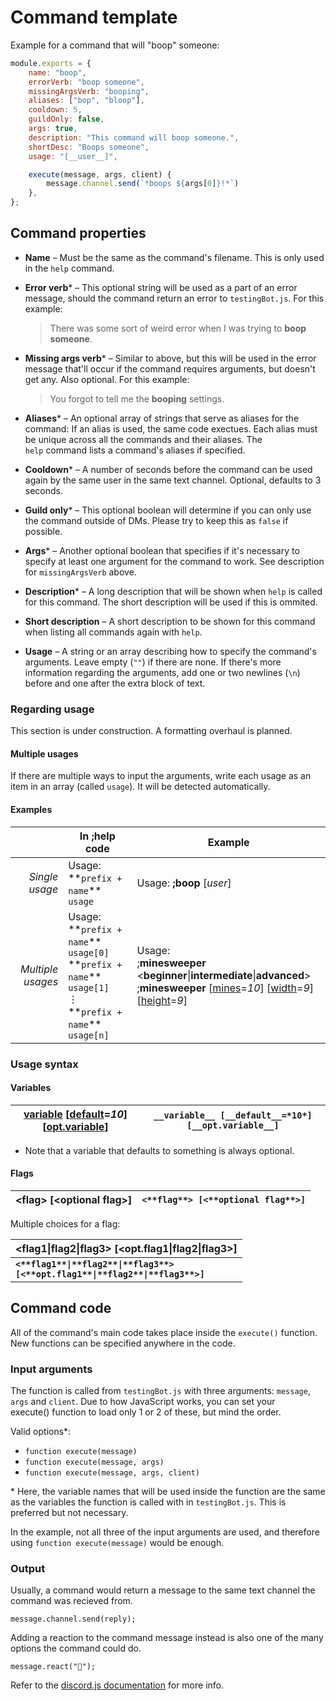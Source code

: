 # Command template

Example for a command that will "boop" someone:

```javascript
module.exports = {
    name: "boop",
    errorVerb: "boop someone",
    missingArgsVerb: "booping",
    aliases: ["bop", "bloop"],
    cooldown: 5,
    guildOnly: false,
    args: true,
    description: "This command will boop someone.",
    shortDesc: "Boops someone",
    usage: "[__user__]",

    execute(message, args, client) {
        message.channel.send(`*boops ${args[0]}!*`)
    },
};
```

## Command properties

* **Name** – Must be the same as the command's filename. This is only used in the `help`&nbsp;command.

* **Error verb*** – This optional string will be used as a part of an error message, should the command return an error to&nbsp;`testingBot.js`. For this example:

  > There was some sort of weird error when I was trying to **boop someone**.

* **Missing args verb*** – Similar to above, but this will be used in the error message that'll occur if the command requires arguments, but doesn't get any. Also optional. For this example:

  > You forgot to tell me the **booping** settings.

* **Aliases*** – An optional array of strings that serve as aliases for the command: If an alias is used, the same code exectues. Each alias must be unique across all the commands and their aliases. The `help`&nbsp;command lists a command's aliases if specified.

* **Cooldown*** – A number of seconds before the command can be used again by the same user in the same text channel. Optional, defaults to 3 seconds.

* **Guild only*** – This optional boolean will determine if you can only use the command outside of DMs. Please try to keep this as&nbsp;`false` if possible.

* **Args*** – Another optional boolean that specifies if it's necessary to specify at least one argument for the command to work. See description for&nbsp;`missingArgsVerb` above.

* **Description*** – A long description that will be shown when `help`&nbsp;is called for this command. The short description will be used if this is ommited.

* **Short description** – A short description to be shown for this command when listing all commands again with `help`.

* **Usage** – A string or an array describing how to specify the command's arguments. Leave empty&nbsp;(`""`) if there are none. If there's more information regarding the arguments, add one or two newlines&nbsp;(`\n`) before and one after the extra block of text.

### Regarding usage

This section is under construction. A formatting overhaul is planned.

#### Multiple usages

If there are multiple ways to input the arguments, write each usage as an item in an array (called `usage`). It will be detected automatically.

#### Examples

  |                  |In ;help code                       |Example                    |
  |-----------------:|------------------------------------|---------------------------|
  |*Single usage*    |Usage: \*\*`prefix + name`\*\* `usage`  |Usage: **;boop** \[*user*\]|
  |*Multiple usages* |Usage:<br>\*\*`prefix + name`\*\* `usage[0]`<br>\*\*`prefix + name`\*\* `usage[1]`<br>⋮<br>\*\*`prefix + name`\*\* `usage[n]`|Usage:<br>;**minesweeper** \<**beginner**\|**intermediate**\|**advanced**\><br>;**minesweeper** \[<u>mines</u>=*10*\] \[<u>width</u>=*9*\] \[<u>height</u>=*9*\]|

### Usage syntax

#### Variables

|<u>variable</u> \[<u>default</u>=*10*\] \[<u>opt.variable</u>\]|`__variable__ [__default__=*10*] [__opt.variable__]`|
|--------------------------------------------------|------------------------------------------------|

* Note that a variable that defaults to something is always optional.

#### Flags

|\<**flag**\> \[\<**optional&nbsp;flag**\>\]|`<**flag**> [<**optional flag**>]`|
|-------------------------------------------|----------------------------------|

Multiple choices for a flag:

|\<**flag1**\|**flag2**\|**flag3**\> \[\<**opt.flag1**\|**flag2**\|**flag3**\>\]|
|-------------------------------------------------------------------------------|
**<code><\*\*flag1\*\*\|\*\*flag2\*\*\|\*\*flag3\*\*> [<\*\*opt.flag1\*\*\|\*\*flag2\*\*\|\*\*flag3\*\*>]</code>**|

## Command code

All of the command's main code takes place inside the `execute()`&nbsp;function. New functions can be specified anywhere in the code.

### Input arguments

The function is called from `testingBot.js` with three arguments: `message`, `args` and `client`. Due to how JavaScript works, you can set your execute()&nbsp;function to load only 1&nbsp;or 2 of these, but mind the order.

Valid options*:

* `function execute(message)`
* `function execute(message, args)`
* `function execute(message, args, client)`

\* Here, the variable names that will be used inside the function are the same as the variables the function is called with in `testingBot.js`. This is preferred but not necessary.

In the example, not all three of the input arguments are used, and therefore using `function execute(message)` would be enough.

### Output

Usually, a command would return a message to the same text channel the command was recieved from.

`message.channel.send(reply);`

Adding a reaction to the command message instead is also one of the many options the command could do.

`message.react("🍪");`

Refer to the [discord.js documentation](https://discord.js.org/#/docs/main/stable/class/Message) for more info.
